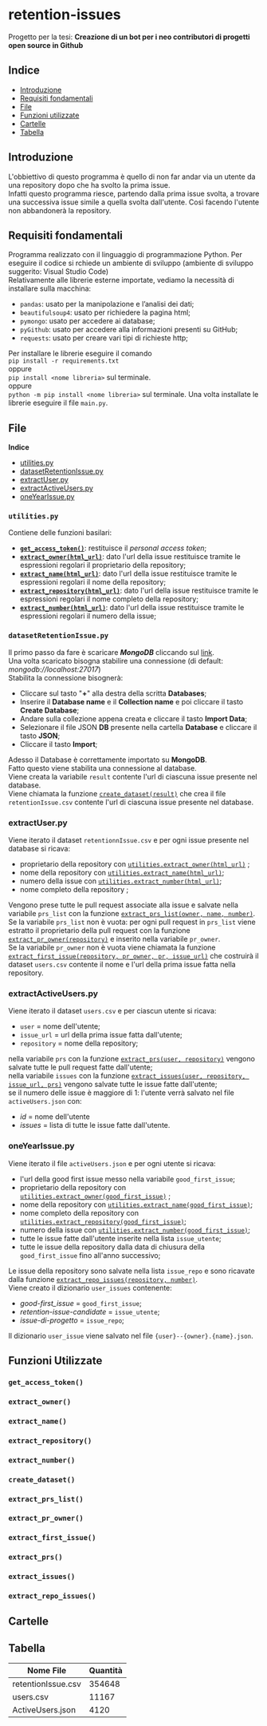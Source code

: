 # retention-issues
Progetto per la tesi: **Creazione di un bot per i neo contributori di progetti open source in Github**   

## Indice
 - [Introduzione](#Introduzione)
 - [Requisiti fondamentali](#Requisiti-fondamentali)
 - [File](#File)
 - [Funzioni utilizzate](#Funzioni-utilizzate)
 - [Cartelle](#cartelle)
 - [Tabella](#Tabella)
 
## Introduzione
L'obbiettivo di questo programma è quello di non far andar via un utente da una repository dopo che ha svolto la prima issue.  
Infatti questo programma riesce, partendo dalla prima issue svolta, a trovare una successiva issue simile a quella svolta dall'utente. Così facendo l'utente non abbandonerà la repository.  
 
## Requisiti fondamentali
Programma realizzato con il linguaggio di programmazione Python. Per eseguire il codice si rchiede un ambiente di sviluppo (ambiente di sviluppo suggerito: Visual Studio Code)  
Relativamente alle librerie esterne importate, vediamo la necessità di installare sulla macchina:
* `pandas`: usato per la manipolazione e l’analisi dei dati;
* `beautifulsoup4`: usato per richiedere la pagina html;
* `pymongo`: usato per accedere ai database;
* `pyGithub`: usato per accedere alla informazioni presenti su GitHub;
* `requests`: usato per creare vari tipi di richieste http;   

Per installare le librerie eseguire il comando  
`pip install -r requirements.txt`  
oppure  
`pip install <nome libreria>` sul terminale.  
oppure  
`python -m pip install <nome libreria>` sul terminale. 
Una volta installate le librerie eseguire il file `main.py`.
 
## File  
 **Indice**  
 - [utilities.py](#utilitiespy)
 - [datasetRetentionIssue.py](#datasetretentionissuepy)
 - [extractUser.py](#extractuserpy)
 - [extractActiveUsers.py](#extractactiveuserspy)
 - [oneYearIssue.py](#oneyearissuepy)
 
### **`utilities.py`**   
  Contiene delle funzioni basilari:  
   * **[`get_access_token()`](#get_access_token)**: restituisce il *personal access token*;
   * **[`extract_owner(html_url)`](#extract_owner)**: dato l'url della issue restituisce tramite le espressioni regolari il proprietario della repository;
   * **[`extract_name(html_url)`](#extract_name)**: dato l'url della issue restituisce tramite le espressioni regolari il nome della repository;
   * **[`extract_repository(html_url)`](#extract_repository)**: dato l'url della issue restituisce tramite le espressioni regolari il nome completo della repository;
   * **[`extract_number(html_url)`](#extract_number)**: dato l'url della issue restituisce tramite le espressioni regolari il numero della issue;  
### **`datasetRetentionIssue.py`**  
  Il primo passo da fare è scaricare ***MongoDB*** cliccando sul [link](https://www.mongodb.com/try/download/community).  
Una volta scaricato bisogna stabilire una connessione (di default: *mongodb://localhost:27017*)  
Stabilita la connessione bisognerà:  
  * Cliccare sul tasto "**+**" alla destra della scritta **Databases**;    
  * Inserire il **Database name** e il **Collection name** e poi cliccare il tasto **Create Database**;    
  * Andare sulla collezione appena creata e cliccare il tasto **Import Data**;    
  * Selezionare il file JSON **DB** presente nella cartella **Database** e cliccare il tasto **JSON**;   
  * Cliccare il tasto **Import**;

  Adesso il Database è correttamente importato su **MongoDB**.  
  Fatto questo viene stabilita una connessione al database.  
  Viene creata la variabile `result` contente l'url di ciascuna issue presente nel database.  
  Viene chiamata la funzione [`create_dataset(result)`](#create_dataset) che crea il file `retentionIssue.csv` contente l'url di ciascuna issue presente nel database.
### **extractUser.py**  
  Viene iterato il dataset `retentionnIssue.csv` e per ogni issue presente nel database si ricava:  
   * proprietario della repository con [`utilities.extract_owner(html_url)`](#extract_owner) ;    
   * nome della repository con [`utilities.extract_name(html_url)`](#extract_name);  
   * numero della issue con [`utilities.extract_number(html_url)`](#extract_number);  
   * nome completo della repository ;

 Vengono prese tutte le pull request associate alla issue e salvate nella variabile `prs_list` con la funzione [`extract_prs_list(owner, name, number)`](#extract_prs_list).  
 Se la variabile `prs_list` non è vuota: per ogni pull request in `prs_list` viene estratto il proprietario della pull request con la funzione [`extract_pr_owner(repository)`](#extract_pr_owner) e inserito nella variabile `pr_owner`.  
 Se la variabile `pr_owner` non è vuota viene chiamata la funzione [`extract_first_issue(repository, pr_owner, pr, issue_url)`](#extract_first_issue) che costruirà il dataset `users.csv` contente il nome e l'url della prima issue fatta nella repository.  
### **extractActiveUsers.py**
 Viene iterato il dataset `users.csv` e per ciascun utente si ricava: 
  * `user` = nome dell'utente;
  * `issue_url` = url della prima issue fatta dall'utente;
  * `repository` = nome della repository;  

 nella variabile `prs` con la funzione [`extract_prs(user, repository)`](#extract_prs) vengono salvate tutte le pull request fatte dall'utente;  
 nella variabile `issues` con la funzione [`extract_issues(user, repository, issue_url, prs)`](#extract_issues) vengono salvate tutte le issue fatte dall'utente;  
 se il numero delle issue è maggiore di 1: l'utente verrà salvato nel file `activeUsers.json` con:  
  * *id* = nome dell'utente 
  * *issues* = lista di tutte le issue fatte dall'utente.  
  
### **oneYearIssue.py**
 Viene iterato il file `activeUsers.json` e per ogni utente si ricava:  
  * l'url della good first issue messo nella variabile `good_first_issue`;
  * proprietario della repository con [`utilities.extract_owner(good_first_issue)`](#extract_owner) ;    
  * nome della repository con [`utilities.extract_name(good_first_issue)`](#extract_name);  
  * nome completo della repository con [`utilities.extract_repository(good_first_issue)`](#extract_repository);
  * numero della issue con [`utilities.extract_number(good_first_issue)`](#extract_number); 
  * tutte le issue fatte dall'utente inserite nella lista `issue_utente`;
  * tutte le issue della repository dalla data di chiusura della `good_first_issue` fino all'anno successivo;  
  
 Le issue della repository sono salvate nella lista `issue_repo` e sono ricavate dalla funzione [`extract_repo_issues(repository, number)`](#extract_repo_issues).  
 Viene creato il dizionario `user_issues` contenente:
  * *good-first_issue* = `good_first_issue`;
  * *retention-issue-candidate* = `issue_utente`;
  * *issue-di-progetto* = `issue_repo`;  
  
 Il dizionario `user_issue` viene salvato nel file `{user}--{owner}.{name}.json`.  
  
## Funzioni Utilizzate
### `get_access_token()`
### `extract_owner()`
### `extract_name()`
### `extract_repository()`
### `extract_number()`
### `create_dataset()`
### `extract_prs_list()`
### `extract_pr_owner()`
### `extract_first_issue()`
### `extract_prs()`
### `extract_issues()`
### `extract_repo_issues()`

## Cartelle

## Tabella
| **Nome File** | **Quantità** |
|-----------|---------|
| retentionIssue.csv | 354648 |  
| users.csv | 11167 |
| ActiveUsers.json|  4120  |  

